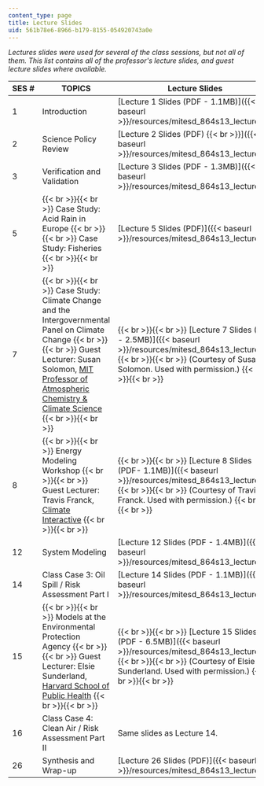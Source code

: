 ```yaml
---
content_type: page
title: Lecture Slides
uid: 561b78e6-8966-b179-8155-054920743a0e
---
```


_Lectures slides were used for several of the class sessions, but not all of them. This list contains all of the professor's lecture slides, and guest lecture slides where available._

| SES # | TOPICS | Lecture Slides |
| --- | --- | --- |
| 1 | Introduction | [Lecture 1 Slides (PDF - 1.1MB)]({{< baseurl >}}/resources/mitesd_864s13_lecture1) |
| 2 | Science Policy Review | [Lecture 2 Slides (PDF)  {{< br >}}]({{< baseurl >}}/resources/mitesd_864s13_lecture2) |
| 3 | Verification and Validation | [Lecture 3 Slides (PDF - 1.3MB)]({{< baseurl >}}/resources/mitesd_864s13_lecture3) |
| 5 |  {{< br >}}{{< br >}} Case Study: Acid Rain in Europe {{< br >}}{{< br >}} Case Study: Fisheries {{< br >}}{{< br >}}  | [Lecture 5 Slides (PDF)]({{< baseurl >}}/resources/mitesd_864s13_lecture5) |
| 7 |  {{< br >}}{{< br >}} Case Study: Climate Change and the Intergovernmental Panel on Climate Change {{< br >}}{{< br >}} Guest Lecturer: Susan Solomon, [MIT Professor of Atmospheric Chemistry & Climate Science](http://eaps-www.mit.edu/paoc/people/susan-solomon/bio) {{< br >}}{{< br >}}  |  {{< br >}}{{< br >}} [Lecture 7 Slides (PDF - 2.5MB)]({{< baseurl >}}/resources/mitesd_864s13_lecture7) {{< br >}}{{< br >}} (Courtesy of Susan Solomon. Used with permission.) {{< br >}}{{< br >}}  |
| 8 |  {{< br >}}{{< br >}} Energy Modeling Workshop {{< br >}}{{< br >}} Guest Lecturer: Travis Franck, [Climate Interactive](http://climateinteractive.org/) {{< br >}}{{< br >}}  |  {{< br >}}{{< br >}} [Lecture 8 Slides (PDF- 1.1MB)]({{< baseurl >}}/resources/mitesd_864s13_lecture8) {{< br >}}{{< br >}} (Courtesy of Travis Franck. Used with permission.) {{< br >}}{{< br >}}  |
| 12 | System Modeling | [Lecture 12 Slides (PDF - 1.4MB)]({{< baseurl >}}/resources/mitesd_864s13_lecture12) |
| 14 | Class Case 3: Oil Spill / Risk Assessment Part I | [Lecture 14 Slides (PDF - 1.1MB)]({{< baseurl >}}/resources/mitesd_864s13_lecture14) |
| 15 |  {{< br >}}{{< br >}} Models at the Environmental Protection Agency {{< br >}}{{< br >}} Guest Lecturer: Elsie Sunderland, [Harvard School of Public Health](http://www.hsph.harvard.edu/elsie-sunderland/) {{< br >}}{{< br >}}  |  {{< br >}}{{< br >}} [Lecture 15 Slides (PDF - 6.5MB)]({{< baseurl >}}/resources/mitesd_864s13_lecture15) {{< br >}}{{< br >}} (Courtesy of Elsie Sunderland. Used with permission.) {{< br >}}{{< br >}}  |
| 16 | Class Case 4: Clean Air / Risk Assessment Part II | Same slides as Lecture 14. |
| 26 | Synthesis and Wrap-up | [Lecture 26 Slides (PDF)]({{< baseurl >}}/resources/mitesd_864s13_lecture26)